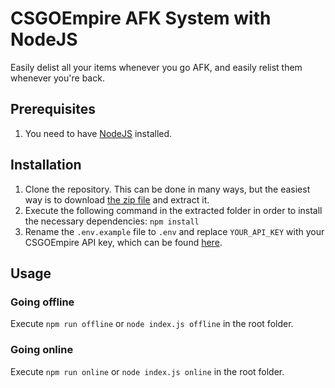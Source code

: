 # CSGOEmpire AFK System with NodeJS
Easily delist all your items whenever you go AFK, and easily relist them whenever you're back.

## Prerequisites
1. You need to have [NodeJS](https://nodejs.org/en/) installed.

## Installation
1. Clone the repository. This can be done in many ways, but the easiest way is to download [the zip file](https://github.com/PixelBoii/csgoempire-afk/archive/refs/heads/main.zip) and extract it.
2. Execute the following command in the extracted folder in order to install the necessary dependencies: `npm install`
3. Rename the `.env.example` file to `.env` and replace `YOUR_API_KEY` with your CSGOEmpire API key, which can be found [here](https://csgoempire.com/trading/apikey).

## Usage

### Going offline
Execute `npm run offline` or `node index.js offline` in the root folder.

### Going online
Execute `npm run online` or `node index.js online` in the root folder.
